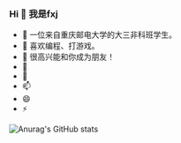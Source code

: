### Hi 👋 我是fxj

- 🔭 一位来自重庆邮电大学的大三非科班学生。
- 🌱 喜欢编程、打游戏。
- 👯 很高兴能和你成为朋友！
- 🤔 
- 💬 
- 📫 
- 😄 
- ⚡ 

![Anurag's GitHub stats](https://github-readme-stats.vercel.app/api?username=fxjzz&theme=dark&show_icons=true)
